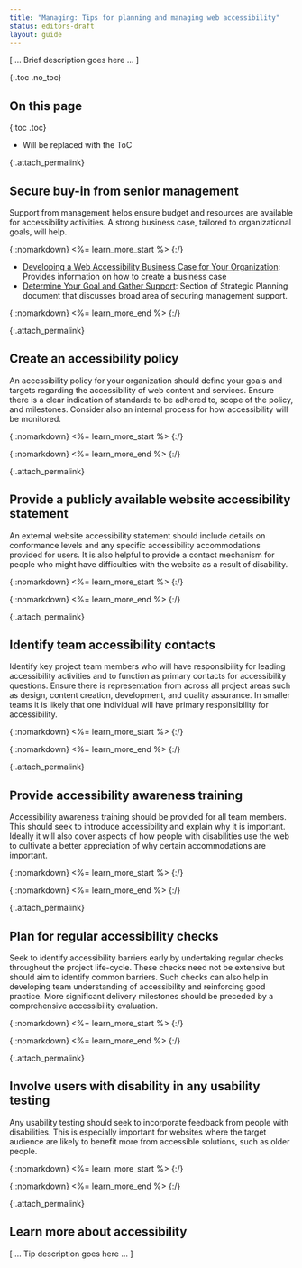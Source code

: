 ```yaml
---
title: "Managing: Tips for planning and managing web accessibility"
status: editors-draft
layout: guide
---
```


[ ... Brief description goes here ... ]

{:.toc .no_toc}
## On this page

{:toc .toc}
* Will be replaced with the ToC

<!-- TODO: Consider moving buy-in and policy activities to advocacy -->

{:.attach_permalink}
## Secure buy-in from senior management

Support from management helps ensure budget and resources are available for accessibility activities. A strong business case, tailored to organizational goals, will help.

{::nomarkdown}
<%= learn_more_start %>
{:/}

* [Developing a Web Accessibility Business Case for Your Organization](http://www.w3.org/WAI/bcase/Overview.html): Provides information on how to create a business case
* [Determine Your Goal and Gather Support](http://www.w3.org/WAI/impl/#goal): Section of Strategic Planning document that discusses broad area of securing management support.

{::nomarkdown}
<%= learn_more_end %>
{:/}

{:.attach_permalink}
##  Create an accessibility policy 

An accessibility policy for your organization should define your goals and targets regarding the accessibility of web content and services. Ensure there is a clear indication of standards to be adhered to, scope of the policy, and milestones. Consider also an internal process for how accessibility will be monitored.
  
{::nomarkdown}
<%= learn_more_start %>
{:/}

{::nomarkdown}
<%= learn_more_end %>
{:/}

{:.attach_permalink}
##  Provide a publicly available website accessibility statement 

An external website accessibility statement should include details on conformance levels and any specific accessibility accommodations provided for users. It is also helpful to provide a contact mechanism for people who might have difficulties with the website as a result of disability.

{::nomarkdown}
<%= learn_more_start %>
{:/}

{::nomarkdown}
<%= learn_more_end %>
{:/}

{:.attach_permalink}
## Identify team accessibility contacts

Identify key project team members who will have responsibility for leading accessibility activities and to function as primary contacts for accessibility questions. Ensure there is representation from across all project areas such as design, content creation, development, and quality assurance. In smaller teams it is likely that one individual will have primary responsibility for accessibility.

{::nomarkdown}
<%= learn_more_start %>
{:/}

{::nomarkdown}
<%= learn_more_end %>
{:/}

{:.attach_permalink}
## Provide accessibility awareness training

Accessibility awareness training should be provided for all team members. This should seek to introduce accessibility and explain why it is important. Ideally it will also cover aspects of how people with disabilities use the web to cultivate a better appreciation of why certain accommodations are important.

{::nomarkdown}
<%= learn_more_start %>
{:/}

{::nomarkdown}
<%= learn_more_end %>
{:/}

{:.attach_permalink}
## Plan for regular accessibility checks

Seek to identify accessibility barriers early by undertaking regular checks throughout the project life-cycle. These checks need not be extensive but should aim to identify common barriers. Such checks can also help in developing team understanding of accessibility and reinforcing good practice. More significant delivery milestones should be preceded by a comprehensive accessibility evaluation.

{::nomarkdown}
<%= learn_more_start %>
{:/}

{::nomarkdown}
<%= learn_more_end %>
{:/}

{:.attach_permalink}
## Involve users with disability in any usability testing

Any usability testing should seek to incorporate feedback from people with disabilities. This is especially important for websites where the target audience are likely to benefit more from accessible solutions, such as older people.

{::nomarkdown}
<%= learn_more_start %>
{:/}

{::nomarkdown}
<%= learn_more_end %>
{:/}

{:.attach_permalink}
## Learn more about accessibility

[ ... Tip description goes here ... ]
